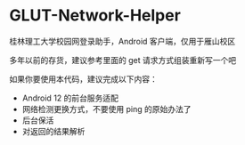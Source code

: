 # GLUT-Network-Helper
桂林理工大学校园网登录助手，Android 客户端，仅用于雁山校区


多年以前的存货，建议参考里面的 get 请求方式组装重新写一个吧

如果你要使用本代码，建议完成以下内容：
- Android 12 的前台服务适配
- 网络检测更换方式，不要使用 ping 的原始办法了
- 后台保活
- 对返回的结果解析
